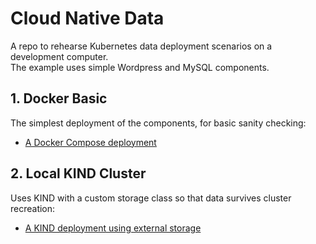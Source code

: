 # Cloud Native Data

A repo to rehearse Kubernetes data deployment scenarios on a development computer.\
The example uses simple Wordpress and MySQL components.

## 1. Docker Basic

The simplest deployment of the components, for basic sanity checking:

- [A Docker Compose deployment](1-docker-basic/README.md)

## 2. Local KIND Cluster

Uses KIND with a custom storage class so that data survives cluster recreation:

- [A KIND deployment using external storage](2-kind-external-storage/README.md)
